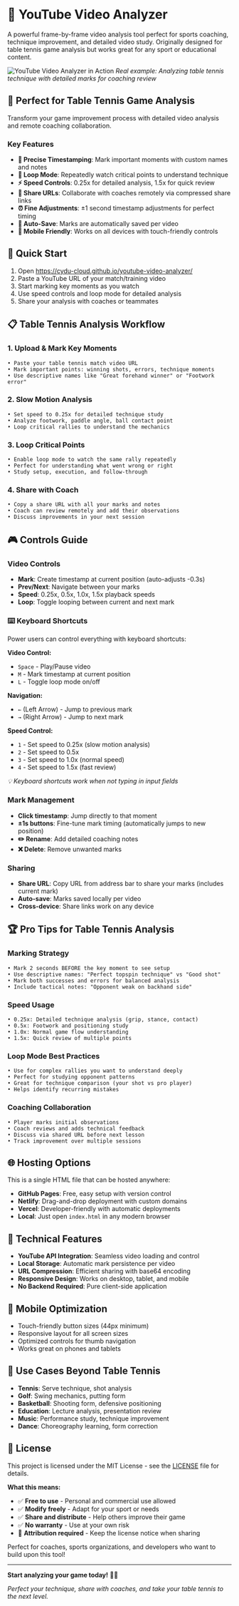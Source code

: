 # 🎯 YouTube Video Analyzer

A powerful frame-by-frame video analysis tool perfect for sports coaching, technique improvement, and detailed video study. Originally designed for table tennis game analysis but works great for any sport or educational content.

![YouTube Video Analyzer in Action](screenshot20250526.png)
*Real example: Analyzing table tennis technique with detailed marks for coaching review*

## 🏓 Perfect for Table Tennis Game Analysis

Transform your game improvement process with detailed video analysis and remote coaching collaboration.

### Key Features

- **📍 Precise Timestamping**: Mark important moments with custom names and notes
- **🔄 Loop Mode**: Repeatedly watch critical points to understand technique
- **⚡ Speed Controls**: 0.25x for detailed analysis, 1.5x for quick review
- **🔗 Share URLs**: Collaborate with coaches remotely via compressed share links
- **⏰ Fine Adjustments**: ±1 second timestamp adjustments for perfect timing
- **💾 Auto-Save**: Marks are automatically saved per video
- **📱 Mobile Friendly**: Works on all devices with touch-friendly controls

## 🚀 Quick Start

1. Open https://cydu-cloud.github.io/youtube-video-analyzer/ 
2. Paste a YouTube URL of your match/training video
3. Start marking key moments as you watch
4. Use speed controls and loop mode for detailed analysis
5. Share your analysis with coaches or teammates

## 📋 Table Tennis Analysis Workflow

### 1. Upload & Mark Key Moments
```
• Paste your table tennis match video URL
• Mark important points: winning shots, errors, technique moments
• Use descriptive names like "Great forehand winner" or "Footwork error"
```

### 2. Slow Motion Analysis
```
• Set speed to 0.25x for detailed technique study
• Analyze footwork, paddle angle, ball contact point
• Loop critical rallies to understand the mechanics
```

### 3. Loop Critical Points
```
• Enable loop mode to watch the same rally repeatedly
• Perfect for understanding what went wrong or right
• Study setup, execution, and follow-through
```

### 4. Share with Coach
```
• Copy a share URL with all your marks and notes
• Coach can review remotely and add their observations
• Discuss improvements in your next session
```


## 🎮 Controls Guide

### Video Controls
- **Mark**: Create timestamp at current position (auto-adjusts -0.3s)
- **Prev/Next**: Navigate between your marks
- **Speed**: 0.25x, 0.5x, 1.0x, 1.5x playback speeds
- **Loop**: Toggle looping between current and next mark

### ⌨️ Keyboard Shortcuts
Power users can control everything with keyboard shortcuts:

**Video Control:**
- `Space` - Play/Pause video
- `M` - Mark timestamp at current position
- `L` - Toggle loop mode on/off

**Navigation:**
- `←` (Left Arrow) - Jump to previous mark
- `→` (Right Arrow) - Jump to next mark

**Speed Control:**
- `1` - Set speed to 0.25x (slow motion analysis)
- `2` - Set speed to 0.5x
- `3` - Set speed to 1.0x (normal speed)
- `4` - Set speed to 1.5x (fast review)

*💡 Keyboard shortcuts work when not typing in input fields*

### Mark Management
- **Click timestamp**: Jump directly to that moment
- **±1s buttons**: Fine-tune mark timing (automatically jumps to new position)
- **✏️ Rename**: Add detailed coaching notes
- **❌ Delete**: Remove unwanted marks

### Sharing
- **Share URL**: Copy URL from address bar to share your marks (includes current mark)
- **Auto-save**: Marks saved locally per video
- **Cross-device**: Share links work on any device

## 🏆 Pro Tips for Table Tennis Analysis

### Marking Strategy
```
• Mark 2 seconds BEFORE the key moment to see setup
• Use descriptive names: "Perfect topspin technique" vs "Good shot"
• Mark both successes and errors for balanced analysis
• Include tactical notes: "Opponent weak on backhand side"
```

### Speed Usage
```
• 0.25x: Detailed technique analysis (grip, stance, contact)
• 0.5x: Footwork and positioning study
• 1.0x: Normal game flow understanding
• 1.5x: Quick review of multiple points
```

### Loop Mode Best Practices
```
• Use for complex rallies you want to understand deeply
• Perfect for studying opponent patterns
• Great for technique comparison (your shot vs pro player)
• Helps identify recurring mistakes
```

### Coaching Collaboration
```
• Player marks initial observations
• Coach reviews and adds technical feedback
• Discuss via shared URL before next lesson
• Track improvement over multiple sessions
```

## 🌐 Hosting Options

This is a single HTML file that can be hosted anywhere:

- **GitHub Pages**: Free, easy setup with version control
- **Netlify**: Drag-and-drop deployment with custom domains
- **Vercel**: Developer-friendly with automatic deployments
- **Local**: Just open `index.html` in any modern browser

## 🔧 Technical Features

- **YouTube API Integration**: Seamless video loading and control
- **Local Storage**: Automatic mark persistence per video
- **URL Compression**: Efficient sharing with base64 encoding
- **Responsive Design**: Works on desktop, tablet, and mobile
- **No Backend Required**: Pure client-side application

## 📱 Mobile Optimization

- Touch-friendly button sizes (44px minimum)
- Responsive layout for all screen sizes
- Optimized controls for thumb navigation
- Works great on phones and tablets

## 🤝 Use Cases Beyond Table Tennis

- **Tennis**: Serve technique, shot analysis
- **Golf**: Swing mechanics, putting form
- **Basketball**: Shooting form, defensive positioning
- **Education**: Lecture analysis, presentation review
- **Music**: Performance study, technique improvement
- **Dance**: Choreography learning, form correction

## 📄 License

This project is licensed under the MIT License - see the [LICENSE](LICENSE) file for details.

**What this means:**
- ✅ **Free to use** - Personal and commercial use allowed
- ✅ **Modify freely** - Adapt for your sport or needs  
- ✅ **Share and distribute** - Help others improve their game
- ✅ **No warranty** - Use at your own risk
- 📝 **Attribution required** - Keep the license notice when sharing

Perfect for coaches, sports organizations, and developers who want to build upon this tool!

---

**Start analyzing your game today!** 🏓✨

*Perfect your technique, share with coaches, and take your table tennis to the next level.* 